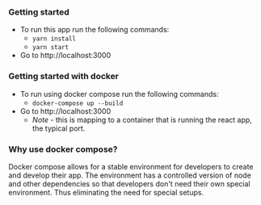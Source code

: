 ### Getting started

- To run this app run the following commands:
  - `yarn install`
  - `yarn start`
- Go to http://localhost:3000

### Getting started with docker

- To run using docker compose run the following commands:
  - `docker-compose up --build`
- Go to http://localhost:3000
  - _Note_ - this is mapping to a container that is running the react app, the typical port.

### Why use docker compose?

Docker compose allows for a stable environment for developers to create and develop their app. The environment has a controlled version of node and other dependencies so that developers don't need their own special environment. Thus eliminating the need for special setups.
